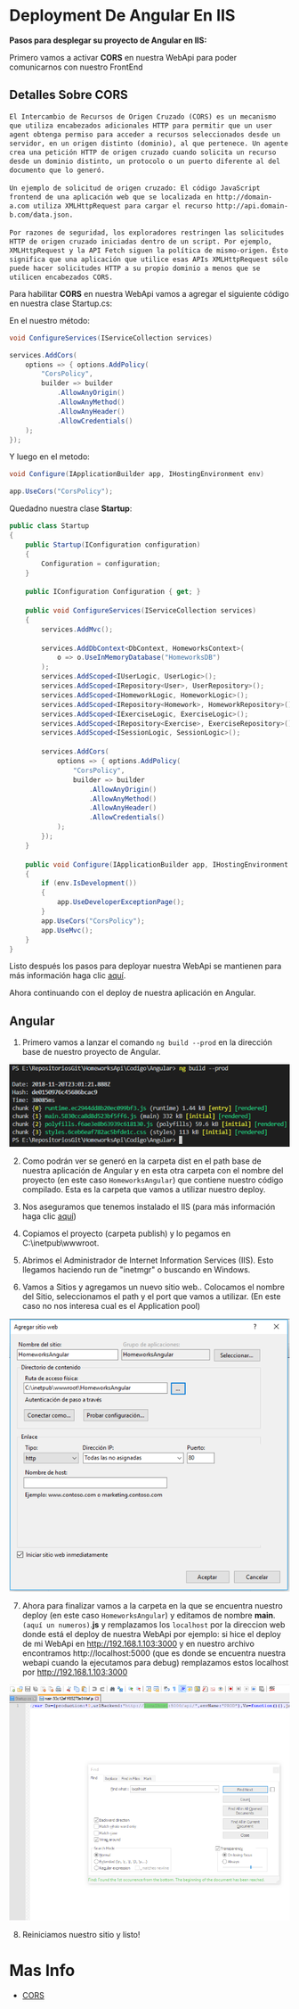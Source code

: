 # Deployment De Angular En IIS

**Pasos para desplegar su proyecto de Angular en IIS:**

Primero vamos a activar **CORS** en nuestra WebApi para poder comunicarnos con nuestro FrontEnd

## Detalles Sobre CORS

```
El Intercambio de Recursos de Origen Cruzado (CORS) es un mecanismo que utiliza encabezados adicionales HTTP para permitir que un user agent obtenga permiso para acceder a recursos seleccionados desde un servidor, en un origen distinto (dominio), al que pertenece. Un agente crea una petición HTTP de origen cruzado cuando solicita un recurso desde un dominio distinto, un protocolo o un puerto diferente al del documento que lo generó.

Un ejemplo de solicitud de origen cruzado: El código JavaScript frontend de una aplicación web que se localizada en http://domain-a.com utiliza XMLHttpRequest para cargar el recurso http://api.domain-b.com/data.json.

Por razones de seguridad, los exploradores restringen las solicitudes HTTP de origen cruzado iniciadas dentro de un script. Por ejemplo, XMLHttpRequest y la API Fetch siguen la política de mismo-origen. Ésto significa que una aplicación que utilice esas APIs XMLHttpRequest sólo puede hacer solicitudes HTTP a su propio dominio a menos que se utilicen encabezados CORS.
```

Para habilitar **CORS** en nuestra WebApi vamos a agregar el siguiente código en nuestra clase Startup.cs:

En el nuestro método:

```C#
void ConfigureServices(IServiceCollection services)
```

```C#
services.AddCors(
    options => { options.AddPolicy(
        "CorsPolicy", 
        builder => builder
            .AllowAnyOrigin()
            .AllowAnyMethod()
            .AllowAnyHeader()
            .AllowCredentials()
    );
});
```

Y luego en el metodo:
```C#
void Configure(IApplicationBuilder app, IHostingEnvironment env)
```

```C#
app.UseCors("CorsPolicy");
```

Quedadno nuestra clase **Startup**:

```C#
public class Startup
{
    public Startup(IConfiguration configuration)
    {
        Configuration = configuration;
    }

    public IConfiguration Configuration { get; }

    public void ConfigureServices(IServiceCollection services)
    {
        services.AddMvc();

        services.AddDbContext<DbContext, HomeworksContext>(
            o => o.UseInMemoryDatabase("HomeworksDB")
        );
        services.AddScoped<IUserLogic, UserLogic>();
        services.AddScoped<IRepository<User>, UserRepository>();
        services.AddScoped<IHomeworkLogic, HomeworkLogic>();
        services.AddScoped<IRepository<Homework>, HomeworkRepository>();
        services.AddScoped<IExerciseLogic, ExerciseLogic>();
        services.AddScoped<IRepository<Exercise>, ExerciseRepository>();
        services.AddScoped<ISessionLogic, SessionLogic>();

        services.AddCors(
            options => { options.AddPolicy(
                "CorsPolicy",
                builder => builder
                    .AllowAnyOrigin()
                    .AllowAnyMethod()
                    .AllowAnyHeader()
                    .AllowCredentials()
            );
        });
    }

    public void Configure(IApplicationBuilder app, IHostingEnvironment env)
    {
        if (env.IsDevelopment())
        {
            app.UseDeveloperExceptionPage();
        }
        app.UseCors("CorsPolicy");
        app.UseMvc();
    }
}
```

Listo después los pasos para deployar nuestra WebApi se mantienen para más información  haga clic [aquí](./Clase%207%20-%20Deployment%20en%20IIS.md).

Ahora continuando con el deploy de nuestra aplicación en Angular.

## Angular

1) Primero vamos a lanzar el comando ```ng build --prod``` en la dirección base de nuestro proyecto de Angular.

![alt-text](..\imgs\angular-deploy\1.PNG)

2) Como podrán ver se generó en la carpeta dist en el path base de nuestra aplicación de Angular y en esta otra carpeta con el nombre del proyecto (en este caso ```HomeworksAngular```) que contiene nuestro código compilado. Esta es la carpeta que vamos a utilizar nuestro deploy.

3) Nos aseguramos que tenemos instalado el IIS (para más información  haga clic [aquí](./Clase%207%20-%20Deployment%20en%20IIS.md))

4) Copiamos el proyecto (carpeta publish) y lo pegamos en C:\inetpub\wwwroot.

5) Abrimos el Administrador de Internet Information Services (IIS). Esto llegamos haciendo run de "inetmgr" o buscando en Windows.

6) Vamos a Sitios y agregamos un nuevo sitio web.. Colocamos el nombre del Sitio, seleccionamos el path y el port que vamos a utilizar. (En este caso no nos interesa cual es el Application pool)

![alt-text](..\imgs\angular-deploy\2.PNG)

7) Ahora para finalizar vamos a la carpeta en la que se encuentra nuestro deploy (en este caso ```HomeworksAngular```) y editamos de nombre **main**.```(aquí un numeros)```.**js** y remplazamos los ```localhost``` por la direccion web donde está el deploy de nuestra WebApi por ejemplo: si hice el deploy de mi WebApi en http://192.168.1.103:3000 y en nuestro archivo encontramos http://localhost:5000 (que es donde se encuentra nuestra webapi cuando la ejecutamos para debug) remplazamos estos localhost por http://192.168.1.103:3000

![alt-text](..\imgs\angular-deploy\3.PNG)

8) Reiniciamos nuestro sitio y listo!

# Mas Info

* [CORS](https://developer.mozilla.org/es/docs/Web/HTTP/Access_control_CORS)